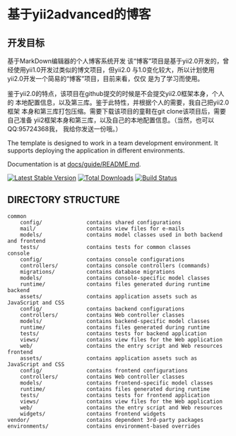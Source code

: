 基于yii2advanced的博客
===============================
开发目标
---------------------------------------
基于MarkDown编辑器的个人博客系统开发
该“博客”项目是基于yii2.0开发的，曾经使用yii1.0开发过类似的博文项目，但yii2.0
与1.0变化较大，所以计划使用yii2.0开发一个简易的“博客”项目，目前来看，仅仅
是为了学习而使用。

鉴于yii2.0的特点，该项目在github提交的时候是不会提交yii2.0框架本身，个人的
本地配置信息，以及第三库。鉴于此特性，并根据个人的需要，我自己把yii2.0框架
本身和第三库打包压缩。需要下载该项目的童鞋在git clone该项目后，需要自己准备
yii2框架本身和第三库，以及自己的本地配置信息。（当然，也可以QQ:95724368我，
我给你发送一份哦。）

The template is designed to work in a team development environment. It supports
deploying the application in different environments.

Documentation is at [docs/guide/README.md](docs/guide/README.md).

[![Latest Stable Version](https://poser.pugx.org/yiisoft/yii2-app-advanced/v/stable.png)](https://packagist.org/packages/yiisoft/yii2-app-advanced)
[![Total Downloads](https://poser.pugx.org/yiisoft/yii2-app-advanced/downloads.png)](https://packagist.org/packages/yiisoft/yii2-app-advanced)
[![Build Status](https://travis-ci.org/yiisoft/yii2-app-advanced.svg?branch=master)](https://travis-ci.org/yiisoft/yii2-app-advanced)

DIRECTORY STRUCTURE
-------------------

```
common
    config/              contains shared configurations
    mail/                contains view files for e-mails
    models/              contains model classes used in both backend and frontend
    tests/               contains tests for common classes    
console
    config/              contains console configurations
    controllers/         contains console controllers (commands)
    migrations/          contains database migrations
    models/              contains console-specific model classes
    runtime/             contains files generated during runtime
backend
    assets/              contains application assets such as JavaScript and CSS
    config/              contains backend configurations
    controllers/         contains Web controller classes
    models/              contains backend-specific model classes
    runtime/             contains files generated during runtime
    tests/               contains tests for backend application    
    views/               contains view files for the Web application
    web/                 contains the entry script and Web resources
frontend
    assets/              contains application assets such as JavaScript and CSS
    config/              contains frontend configurations
    controllers/         contains Web controller classes
    models/              contains frontend-specific model classes
    runtime/             contains files generated during runtime
    tests/               contains tests for frontend application
    views/               contains view files for the Web application
    web/                 contains the entry script and Web resources
    widgets/             contains frontend widgets
vendor/                  contains dependent 3rd-party packages
environments/            contains environment-based overrides
```
